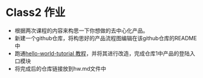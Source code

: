 # Class2 作业

- 根据两次课程的内容来构思一下你想做的去中心化产品。
- 新建一个github仓库，将构思好的产品流程图编辑在该github仓库的README中
- 跑通[hello-world-tutorial 教程](https://docs.blockstack.org/browser/hello-blockstack.html)，并将其进行改造，完成仓库1中产品的登陆入口模块
- 将完成后的仓库链接放到hw.md文件中
